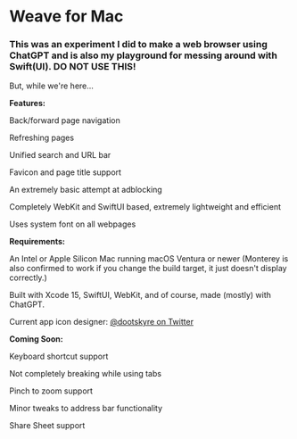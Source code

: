 # Weave for Mac
### This was an experiment I did to make a web browser using ChatGPT and is also my playground for messing around with Swift(UI). DO NOT USE THIS!

But, while we're here...

**Features:**

Back/forward page navigation

Refreshing pages

Unified search and URL bar

Favicon and page title support

An extremely basic attempt at adblocking

Completely WebKit and SwiftUI based, extremely lightweight and efficient

Uses system font on all webpages

**Requirements:**

An Intel or Apple Silicon Mac running macOS Ventura or newer (Monterey is also confirmed to work if you change the build target, it just doesn't display correctly.)

Built with Xcode 15, SwiftUI, WebKit, and of course, made (mostly) with ChatGPT.

Current app icon designer: [@dootskyre on Twitter](https://twitter.com/dootskyre)

**Coming Soon:**

Keyboard shortcut support

Not completely breaking while using tabs

Pinch to zoom support

Minor tweaks to address bar functionality

Share Sheet support
